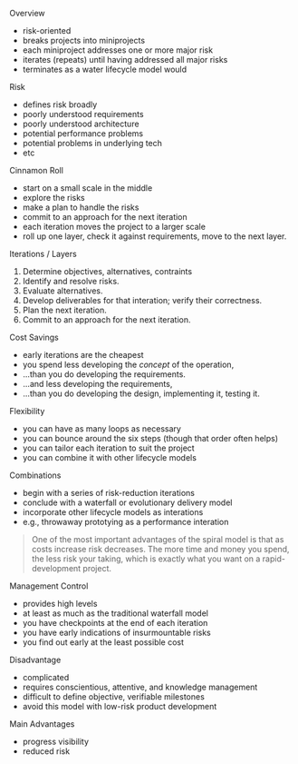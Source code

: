 
Overview

- risk-oriented
- breaks projects into miniprojects
- each miniproject addresses one or more major risk
- iterates (repeats) until having addressed all major risks
- terminates as a water lifecycle model would

Risk

- defines risk broadly
- poorly understood requirements
- poorly understood architecture
- potential performance problems
- potential problems in underlying tech
- etc

Cinnamon Roll

- start on a small scale in the middle
- explore the risks
- make a plan to handle the risks
- commit to an approach for the next iteration
- each iteration moves the project to a larger scale
- roll up one layer, check it against requirements, move to the next layer.

Iterations / Layers

1. Determine objectives, alternatives, contraints
2. Identify and resolve risks.
3. Evaluate alternatives.
4. Develop deliverables for that interation; verify their correctness.
5. Plan the next iteration.
6. Commit to an approach for the next iteration. 

Cost Savings

- early iterations are the cheapest
- you spend less developing the _concept_ of the operation,
- ...than you do developing the requirements.
- ...and less developing the requirements,
- ...than you do developing the design, implementing it, testing it.

Flexibility

- you can have as many loops as necessary
- you can bounce around the six steps (though that order often helps)
- you can tailor each iteration to suit the project
- you can combine it with other lifecycle models

Combinations

- begin with a series of risk-reduction iterations
- conclude with a waterfall or evolutionary delivery model
- incorporate other lifecycle models as interations
- e.g., throwaway prototying as a performance interation

> One of the most important advantages of the spiral model is that as 
> costs increase risk decreases. The more time and money you spend, the
> less risk your taking, which is exactly what you want on a rapid-development
> project.

Management Control

- provides high levels
- at least as much as the traditional waterfall model
- you have checkpoints at the end of each iteration
- you have early indications of insurmountable risks
- you find out early at the least possible cost

Disadvantage

- complicated
- requires conscientious, attentive, and knowledge management
- difficult to define objective, verifiable milestones
- avoid this model with low-risk product development

Main Advantages
- progress visibility
- reduced risk